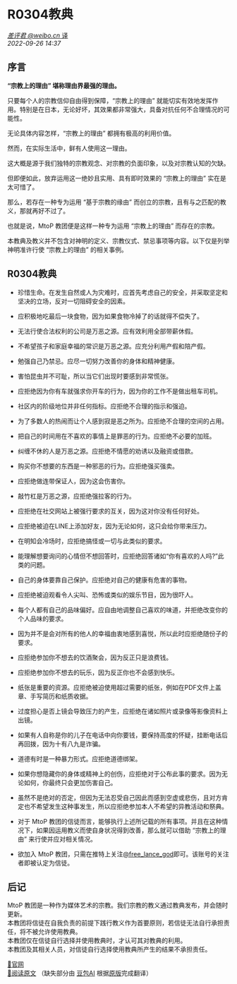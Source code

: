 # R0304教典

[*差评君 @weibo.cn* 译](https://weibo.com/u/5734325998)  
*2022-09-26 14:37*

## 序言

**“宗教上的理由” 堪称理由界最强的理由。**

只要每个人的宗教信仰自由得到保障，“宗教上的理由” 就能切实有效地发挥作用。特别是在日本，无论好坏，其效果都非常强大，具备对抗任何不合理情况的可能性。

无论具体内容怎样，“宗教上的理由” 都拥有极高的利用价值。

然而，在实际生活中，鲜有人使用这一理由。

这大概是源于我们独特的宗教观念、对宗教的负面印象，以及对宗教认知的欠缺。

但即便如此，放弃运用这一绝妙且实用、具有即时效果的 “宗教上的理由” 实在是太可惜了。

那么，若存在一种专为运用 “基于宗教的缘由” 而创立的宗教，且有与之匹配的教义，那就再好不过了。

也就是说，MtoP 教团便是这样一种专为运用 “宗教上的理由” 而存在的宗教。

本教典及教义并不包含对神明的定义、宗教仪式、禁忌事项等内容。以下仅是列举神明准许行使 “宗教上的理由” 的相关事例。

## R0304教典

- 珍惜生命。在发生自然或人为灾难时，应首先考虑自己的安全，并采取坚定和坚决的立场，反对一切阻碍安全的因素。

- 应积极地吃最后一块食物，因为如果食物冷掉了的话就得不偿失了。

- 无法行使合法权利的公司是万恶之源。应有效利用全部带薪休假。

- 不希望孩子和家庭幸福的常识是万恶之源。应充分利用产假和陪产假。

- 勉强自己乃禁忌。应尽一切努力改善你的身体和精神健康。

- 害怕昆虫并不可耻，所以当它们出现时要感到非常慌张。

- 应拒绝因为你有车就强求你开车的行为，因为你的工作不是做出租车司机。

- 社区内的阶级地位并非任何指标。应拒绝不合理的指示和强迫。

- 为了多数人的热闹而让个人感到寂是恶之所为。应拒绝不合理的空间的占用。

- 把自己的时间用在不喜欢的事情上是罪恶的行为。应拒绝不必要的加班。

- 纠缠不休的人是万恶之源。应拒绝不情愿的劝诱以及融资或借款。

- 购买你不想要的东西是一种邪恶的行为。应拒绝强买强卖。

- 应拒绝做连带保证人，因为这会伤害你。

- 敲竹杠是万恶之源，应拒绝强拉客的行为。

- 应拒绝在社交网站上被强行要求的互关，因为这对你没有任何好处。

- 应拒绝被迫在LINE上添加好友，因为无论如何，这只会给你带来压力。

- 在明知会冷场时，应拒绝搞怪或一切与此类似的要求。

- 能理解想要询问的心情但不想回答时，应拒绝回答诸如“你有喜欢的人吗?”此类的问题。

- 自己的身体要靠自己保护。应拒绝对自己的健康有危害的事物。

- 应拒绝被迫观看令人尖叫、恐怖或类似的娱乐节目，因为很吓人。

- 每个人都有自己的品味偏好。应自由地调整自己喜欢的味道，并拒绝改变你的个人品味的要求。

- 因为并不是会对所有的他人的幸福由衷地感到喜悦，所以此时应拒绝随份子的要求。

- 应拒绝参加你不想去的饮酒聚会，因为反正只是浪费钱。

- 应拒绝参加你不想去的玩乐，因为反正你也不会感到快乐。

- 纸张是重要的资源。应拒绝被迫使用超过需要的纸张，例如在PDF文件上盖章、手写简历和纸质收据。

- 过度担心是否上镜会导致压力的产生，应拒绝在诸如照片或录像等影像资料上出镜。

- 如果有人自称是你的儿子在电话中向你要钱，要保持高度的怀疑，挂断电话后再回拨，因为十有八九是诈骗。

- 道德有时是一种暴力形式。应拒绝道德绑架。

- 如果你想隐藏你的身体或精神上的创伤，应拒绝对于公布此事的要求。因为无论如何，你最终只会更加伤害自己。

- 虽然不是绝对的否定，但因为无法忍受自己因此而感到空虚或悲伤，且对方肯定也不希望发生这种事发生，所以应拒绝参加本人不希望的异教活动和祭典。

- 对于 MtoP 教团的信徒而言，能够执行上述所记载的所有事项。并且在这种情况下，如果因运用教义而使自身状况得到改善，那么就可以借助 “宗教上的理由” 来行使并应对相关情况。

- 欲加入 MtoP 教团，只需在推特上关注[@free_lance_god](https://x.com/free_lance_god?t=L5vDVnYewPjrUHKD7OHkvw&s=09)即可。该账号的关注者即被认定为信徒。 

## 后记

MtoP 教团是一种作为媒体艺术的宗教。我们宗教的教义通过教典发布，并会随时更新。  
本教团将信徒在自我负责的前提下践行教义作为首要原则，若信徒无法自行承担责任，将不被允许使用教典。  
本教团仅在信徒自行选择并使用教典时，才认可其对教典的利用。  
本教团及其相关人员，对信徒自行选择使用教典所产生的结果不承担责任。  

[🔗官网](https://mtop.live/)  
[🔗阅读原文](http://m.weibo.cn/status/4817958268834590?) （缺失部分由 [豆包AI](https://www.doubao.com) 根据[原版](https://note.com/hisanomotohiro/n/n740dcffc9b5a)完成翻译）